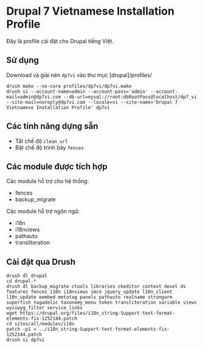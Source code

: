 Drupal 7 Vietnamese Installation Profile
=====

Đây là profile cài đặt cho Drupal tiếng Việt.

## Sử dụng

Download và giải nén `dp7vi` vào thư mục [drupal]/profiles/

~~~
drush make --no-core profiles/dp7vi/dp7vi.make
drush si --account-name=admin --account-pass='admin' --account-mail=admin@dp7vi.com --db-url=mysql://root:dbRootPass@localhost/dp7_vi --site-mail=noreply@dp7vi.com --locale=vi --site-name='Drupal 7 Vietnamese Installation Profile' dp7vi
~~~


## Các tính năng dựng sẵn

* Tắt chế độ `clean_url`
* Bật chế độ trình bày `fences`

## Các module được tích hợp

Các module hỗ trợ cho hệ thống:

* fences
* backup_migrate

Các module hỗ trợ ngôn ngữ:

* i18n
* i18nviews
* pathauto
* transliteration

## Cài đặt qua Drush
~~~
drush dl drupal
cd drupal-*
drush dl backup_migrate ctools libraries ckeditor context devel ds features fences i18n i18nviews imce jquery_update l10n_client l10n_update oembed metatag panels pathauto realname strongarm superfish tagadelic taxonomy_menu token transliteration variable views wysiwyg_filter service_links
wget https://drupal.org/files/i18n_string-Support-text-format-elements-fix-1252144.patch
cd sites/all/modules/i18n
patch -p1 < ../i18n_string-Support-text-format-elements-fix-1252144.patch
drush si dp7vi
~~~

